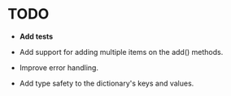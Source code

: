 # TODO

- **Add tests**

- Add support for adding multiple items on the add() methods.

- Improve error handling.
  
- Add type safety to the dictionary's keys and values.
